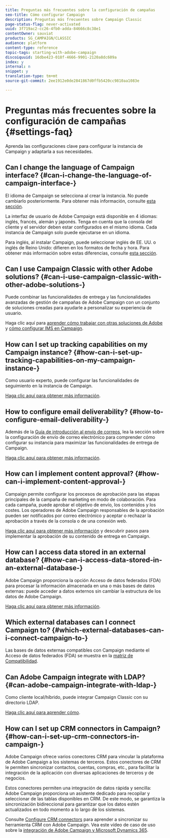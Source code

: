 ```yaml
---
title: Preguntas más frecuentes sobre la configuración de campañas
seo-title: Cómo configurar Campaign
description: Preguntas más frecuentes sobre Campaign Classic
page-status-flag: never-activated
uuid: 3f719ac2-cc26-4fb0-adda-84666c8c38e1
contentOwner: sauviat
products: SG_CAMPAIGN/CLASSIC
audience: platform
content-type: reference
topic-tags: starting-with-adobe-campaign
discoiquuid: 16dbe423-018f-4666-9901-2120a8dc609a
index: y
internal: n
snippet: y
translation-type: tm+mt
source-git-commit: 2ee1912e0de2841867d0ffb5420cc9810aa1083e

---
```



# Preguntas más frecuentes sobre la configuración de campañas {#settings-faq}

Aprenda las configuraciones clave para configurar la instancia de Campaign y adaptarla a sus necesidades.

## Can I change the language of Campaign interface? {#can-i-change-the-language-of-campaign-interface-}

El idioma de Campaign se selecciona al crear la instancia. No puede cambiarlo posteriormente. Para obtener más información, consulte [esta sección](../../installation/using/creating-an-instance-and-logging-on.md).

La interfaz de usuario de Adobe Campaign está disponible en 4 idiomas: inglés, francés, alemán y japonés. Tenga en cuenta que la consola del cliente y el servidor deben estar configurados en el mismo idioma. Cada instancia de Campaign solo puede ejecutarse en un idioma.

Para inglés, al instalar Campaign, puede seleccionar inglés de EE. UU. o inglés de Reino Unido: difieren en los formatos de fecha y hora. Para obtener más información sobre estas diferencias, consulte [esta sección](../../platform/using/adobe-campaign-workspace.md#date-and-time).

## Can I use Campaign Classic with other Adobe solutions? {#can-i-use-campaign-classic-with-other-adobe-solutions-}

Puede combinar las funcionalidades de entrega y las funcionalidades avanzadas de gestión de campañas de Adobe Campaign con un conjunto de soluciones creadas para ayudarle a personalizar su experiencia de usuario.

Haga clic aquí para [aprender cómo trabajar con otras soluciones de Adobe](../../integrations/using/about-campaign-integrations.md) y [cómo configurar IMS en Campaign](../../integrations/using/about-adobe-id.md).

## How can I set up tracking capabilities on my Campaign instance? {#how-can-i-set-up-tracking-capabilities-on-my-campaign-instance-}

Como usuario experto, puede configurar las funcionalidades de seguimiento en la instancia de Campaign.

[Haga clic aquí para obtener más información](../../installation/using/deploying-an-instance.md#tracking-configuration).

## How to configure email deliverability? {#how-to-configure-email-deliverability-}

Además de la [Guía de introducción al envío de correos](http://docs.campaign.adobe.com/doc/AC/getting_started/EN/deliverability.html), lea la sección sobre la configuración de envío de correo electrónico para comprender cómo configurar su instancia para maximizar las funcionalidades de entrega de Campaign.

[Haga clic aquí para obtener más información](../../installation/using/email-deliverability.md).

## How can I implement content approval? {#how-can-i-implement-content-approval-}

Campaign permite configurar los procesos de aprobación para las etapas principales de la campaña de marketing en modo de colaboración. Para cada campaña, puede aprobar el objetivo de envío, los contenidos y los costes. Los operadores de Adobe Campaign responsables de la aprobación pueden ser notificados por correo electrónico y aceptar o rechazar la aprobación a través de la consola o de una conexión web.

[Haga clic aquí para obtener más información](../../campaign/using/marketing-campaign-approval.md#checking-and-approving-deliveries) y descubrir pasos para implementar la aprobación de su contenido de entrega en Campaign.

## How can I access data stored in an external database? {#how-can-i-access-data-stored-in-an-external-database-}

Adobe Campaign proporciona la opción Acceso de datos federados (FDA) para procesar la información almacenada en una o más bases de datos externas: puede acceder a datos externos sin cambiar la estructura de los datos de Adobe Campaign.

[Haga clic aquí para obtener más información](../../platform/using/accessing-an-external-database.md).

## Which external databases can I connect Campaign to? {#which-external-databases-can-i-connect-campaign-to-}

Las bases de datos externas compatibles con Campaign mediante el Acceso de datos federados (FDA) se muestra en la [matriz de Compatibilidad](https://helpx.adobe.com/campaign/kb/compatibility-matrix.html).

## Can Adobe Campaign integrate with LDAP? {#can-adobe-campaign-integrate-with-ldap-}

Como cliente local/híbrido, puede integrar Campaign Classic con su directorio LDAP.

[Haga clic aquí para aprender cómo](../../installation/using/connecting-through-ldap.md).

## How can I set up CRM connectors in Campaign? {#how-can-i-set-up-crm-connectors-in-campaign-}

Adobe Campaign ofrece varios conectores CRM para vincular la plataforma de Adobe Campaign a los sistemas de terceros. Estos conectores de CRM le permiten sincronizar contactos, cuentas, compras, etc., para facilitar la integración de la aplicación con diversas aplicaciones de terceros y de negocios.

Estos conectores permiten una integración de datos rápida y sencilla: Adobe Campaign proporciona un asistente dedicado para recopilar y seleccionar de las tablas disponibles en CRM. De este modo, se garantiza la sincronización bidireccional para garantizar que los datos estén actualizados en todo momento a lo largo de los sistemas.

Consulte [Configure CRM connectors](../../platform/using/crm-connectors.md) para aprender a sincronizar su herramienta CRM con Adobe Campaign. Vea este vídeo de caso de uso sobre la [integración de Adobe Campaign y Microsoft Dynamics 365](https://helpx.adobe.com/campaign/kt/acc/using/acc-integrate-dynamics365-with-acc-feature-video-set-up.html).
